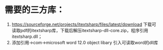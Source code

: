 ﻿# 需要的三方库：
1. https://sourceforge.net/projects/itextsharp/files/latest/download 下载可读取pdf的itextsharp库，下载后解压itextsharp-dll-core.zip，程序引用itextsharp.dll；
2. 添加引用->com->microsoft word 12.0 object libary 引入可读取word的dll库

